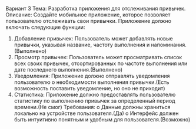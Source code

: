 Вариант 3
Тема: Разработка приложения для отслеживания привычек.
Описание: Создайте мобильное приложение, которое позволяет пользователю отслеживать свои привычки. Приложение должно включать следующие функции:
1.	Добавление привычек: Пользователь может добавлять новые привычки, указывая название, частоту выполнения и напоминания.(Выполнено)
2.	Просмотр привычек: Пользователь может просматривать список всех своих привычек, отсортированных по частоте выполнения или дате последнего выполнения.(Выполнено)
3.	Уведомления: Приложение должно отправлять уведомления пользователю о необходимости выполнения привычки.(Есть возможность поставить уведомление, но оно не приходит)	
5.	Статистика: Приложение должно предоставлять пользователю статистику по выполнению привычек за определенный период времени.(Не смог)
Требования:
o	Данные должны храниться локально на устройстве пользователя.(Да)
o	Интерфейс должен быть интуитивно понятным и удобным для пользователя.(Возможно)
